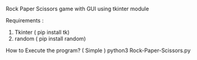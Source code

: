 Rock Paper Scissors game with GUI using tkinter module

Requirements :
  1. Tkinter ( pip install tk)
  2. random ( pip install random)

How to Execute the program? ( Simple ) 
    python3 Rock-Paper-Scissors.py

